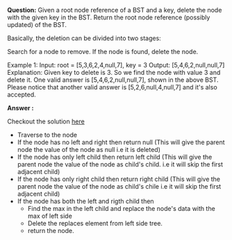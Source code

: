 **Question:**
Given a root node reference of a BST and a key, delete the node with the given key in the BST. Return the root node reference (possibly updated) of the BST.

Basically, the deletion can be divided into two stages:

Search for a node to remove.
If the node is found, delete the node.

Example 1:
Input: root = [5,3,6,2,4,null,7], key = 3
Output: [5,4,6,2,null,null,7]
Explanation: Given key to delete is 3. So we find the node with value 3 and delete it.
One valid answer is [5,4,6,2,null,null,7], shown in the above BST.
Please notice that another valid answer is [5,2,6,null,4,null,7] and it's also accepted.

**Answer :**

Checkout the solution [here](https://youtu.be/5_AZcOOc-kM)
- Traverse to the node
- If the node has no left and right then return null (This will give the parent node the value of the node as null i.e it is deleted)
- If the node has only left child then return left child (This will give the parent node the value of the node as child's child. i.e it will skip the first adjacent child)
- If the node has only right child then return right child (This will give the parent node the value of the node as child's chile i.e it will skip the first adjacent child)
- If the node has both the left and rigth child then
    - Find the max in the left child and replace the node's data with the max of left side
    - Delete the replaces element from left side tree.
    - return the node.
